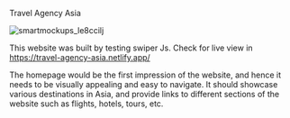 Travel Agency Asia 

![smartmockups_le8ccilj](https://user-images.githubusercontent.com/66582951/219609289-05627a52-170e-44ec-b4d0-f945d35ca4f2.jpg)

This website was built by testing swiper Js. Check for live view in https://travel-agency-asia.netlify.app/

 The homepage would be the first impression of the website, and hence it needs to be visually appealing and easy to navigate. It should showcase various destinations in Asia, and provide links to different sections of the website such as flights, hotels, tours, etc.
